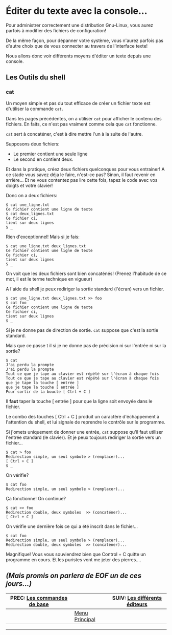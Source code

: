 # Éditer du texte avec la console... 


Pour administrer correctement une distribution Gnu-Linux, vous aurez parfois à modifier des fichiers de configuration!

De la même façon, pour dépanner votre système, vous n'aurez parfois pas d'autre choix que de vous connecter au travers de l'interface texte!

Nous allons donc voir différents moyens d'éditer un texte depuis une console.

## Les Outils du shell 

### cat 

Un moyen simple et pas du tout efficace de créer un fichier texte est d'utiliser la commande `cat`.

Dans les pages précédentes, on a utiliser `cat` pour afficher le contenu des fichiers. En faits, ce n'est pas vraiment comme cela que `cat` fonctionne.

`cat` sert à concaténer, c'est à dire mettre l'un à la suite de l'autre.

Supposons deux fichiers:

 * Le premier contient une seule ligne
 * Le second en contient deux.

Et dans la pratique, créez deux fichiers quelconques pour vous entrainer!
A ce stade vous savez déja le faire, n'est-ce pas? Sinon, il faut revenir en arrière... Et ne vous contentez pas lire cette fois, tapez le code avec vos doigts et votre clavier!

Donc on a deux fichiers:

    $ cat une_ligne.txt
    Ce fichier contient une ligne de texte
    $ cat deux_lignes.txt
    Ce fichier ci,
    tient sur deux lignes
    $ _

Rien d'exceptionnel! Mais si je fais:

    $ cat une_ligne.txt deux_lignes.txt
    Ce fichier contient une ligne de texte
    Ce fichier ci,
    tient sur deux lignes
    $ _

On voit que les deux fichiers sont bien concaténés! (Prenez l'habitude de ce mot, il est le terme technique en vigueur)

A l'aide du shell je peux rediriger la sortie standard (l'écran) vers un fichier.

    $ cat une_ligne.txt deux_lignes.txt >> foo
    $ cat foo
    Ce fichier contient une ligne de texte
    Ce fichier ci,
    tient sur deux lignes
    $ _

Si je ne donne pas de direction de sortie. `cat` suppose que c'est la sortie standard.

Mais que ce passe t il si je ne donne pas de précision ni sur l'entrée ni sur la sortie?

    $ cat
    J'ai perdu la prompte
    J'ai perdu la prompte
    Tout ce que je tape au clavier est répété sur l'écran à chaque fois
    Tout ce que je tape au clavier est répété sur l'écran à chaque fois
    que je tape la touche [ entrée ]
    que je tape la touche [ entrée ]
    Pour sortir de la boucle [ Ctrl + C ]

Il **faut** taper la touche [ entrée ] pour que la ligne soit envoyée dans le fichier.

Le combo des touches [ Ctrl + C ] produit un caractère d'échappement à l'attention du shell, et lui signale de reprendre le contrôle sur le programme.

Si j'omets uniquement de donner une entrée, `cat` suppose qu'il faut utiliser l'entrée standard (le clavier).
Et je peux toujours rediriger la sortie vers un fichier...

    $ cat > foo
    Redirection simple, un seul symbole > (remplacer)...
    [ Ctrl + C ]
    $ _

On vérifie?

    $ cat foo
    Redirection simple, un seul symbole > (remplacer)...

Ça fonctionne! On continue?

    $ cat >> foo
    Redirection double, deux symboles  >> (concaténer)...
    [ Ctrl + C ]

On vérifie une dernière fois ce qui a été inscrit dans le fichier...

    $ cat foo
    Redirection simple, un seul symbole > (remplacer)...
    Redirection double, deux symboles  >> (concaténer)...

Magnifique! Vous vous souviendrez bien que Control + C quitte un programme en cours. Et les puristes vont me jeter des pierres....

*(Mais promis on parlera de EOF un de ces jours...)*
-------------------------------------------
| PREC: [Les commandes de base](150_console.md) |  | SUIV: [Les différents éditeurs](170_shell-tools.md) |
| -------------  | ----- |  ----------         |
|  | [Menu Principal](index.md) |  |
-------------------------------------------

